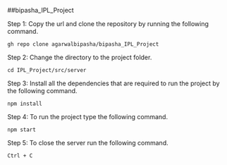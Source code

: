 ##bipasha_IPL_Project

Step 1: Copy the url and clone the repository by running the following command.
```
gh repo clone agarwalbipasha/bipasha_IPL_Project
```
Step 2: Change the directory to the project folder.
```
cd IPL_Project/src/server
```
Step 3: Install all the dependencies that are required to run the project by the following command.
```
npm install
```
Step 4: To run the project type the following command.
```
npm start
```
Step 5: To close the server run the following command.
```
Ctrl + C
```


